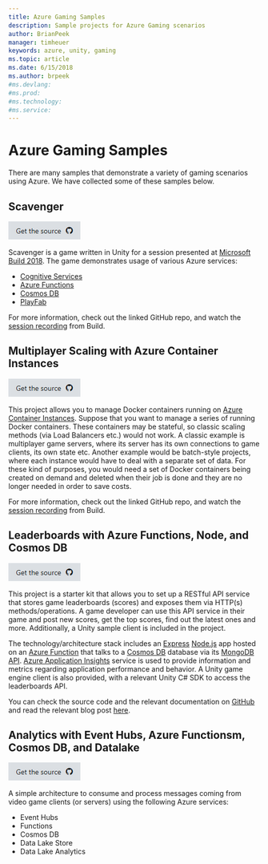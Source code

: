 ```yaml
---
title: Azure Gaming Samples
description: Sample projects for Azure Gaming scenarios
author: BrianPeek
manager: timheuer
keywords: azure, unity, gaming
ms.topic: article
ms.date: 6/15/2018
ms.author: brpeek
#ms.devlang: 
#ms.prod:
#ms.technology:
#ms.service:
---
```

# Azure Gaming Samples

There are many samples that demonstrate a variety of gaming scenarios using Azure.  We have collected some of these samples below.

## Scavenger

[![Get the source](../media/buttons/source2.png)](https://aka.ms/scavenger)

Scavenger is a game written in Unity for a session presented at [Microsoft Build 2018](https://microsoft.com/build/). The game demonstrates usage of various Azure services:

* [Cognitive Services](https://aka.ms/cogdocs-scavenger)
* [Azure Functions](https://aka.ms/afdocs-scavenger)
* [Cosmos DB](https://aka.ms/cosdocs-scavenger)
* [PlayFab](https://playfab.com/)

For more information, check out the linked GitHub repo, and watch the [session recording](https://www.youtube.com/watch?v=xyZyjXluIV4) from Build.

## Multiplayer Scaling with Azure Container Instances

[![Get the source](../media/buttons/source2.png)](https://aka.ms/acimultiplayersample)

This project allows you to manage Docker containers running on [Azure Container Instances](https://azure.microsoft.com/en-us/services/container-instances/).
Suppose that you want to manage a series of running Docker containers. These containers may be stateful, so classic scaling methods (via Load Balancers etc.) would not work. A classic example is multiplayer game servers, where its server has its own connections to game clients, its own state etc. Another example would be batch-style projects, where each instance would have to deal with a separate set of data. For these kind of purposes, you would need a set of Docker containers being created on demand and deleted when their job is done and they are no longer needed in order to save costs.

For more information, check out the linked GitHub repo, and watch the [session recording](https://www.youtube.com/watch?v=DVwqi0JHNbI) from Build.

## Leaderboards with Azure Functions, Node, and Cosmos DB

[![Get the source](../media/buttons/source2.png)](https://aka.ms/azleaderboardsample)

This project is a starter kit that allows you to set up a RESTful API service that stores game leaderboards (scores) and exposes them via HTTP(s) methods/operations. A game developer can use this API service in their game and post new scores, get the top scores, find out the latest ones and more. Additionally, a Unity sample client is included in the project. 

The technology/architecture stack includes an [Express](https://expressjs.com/) [Node.js](https://nodejs.org/) app hosted on an [Azure Function](https://azure.microsoft.com/en-us/services/functions/) that talks to a [Cosmos DB](https://azure.microsoft.com/en-us/services/cosmos-db/) database via its [MongoDB API]((https://docs.microsoft.com/en-us/azure/cosmos-db/mongodb-introduction)). [Azure Application Insights](https://azure.microsoft.com/en-us/services/application-insights/) service is used to provide information and metrics regarding application performance and behavior. A Unity game engine client is also provided, with a relevant Unity C# SDK to access the leaderboards API.

You can check the source code and the relevant documentation on [GitHub](https://github.com/dgkanatsios/AzureFunctionsNodeLeaderboards-Cosmos) and read the relevant blog post [here](https://dgkanatsios.com/2018/01/12/using-azure-functions-and-cosmos-db-to-create-a-game-leaderboard/).

## Analytics with Event Hubs, Azure Functionsm, Cosmos DB, and Datalake

[![Get the source](../media/buttons/source2.png)](https://aka.ms/azanalyticssample)

A simple architecture to consume and process messages coming from video game clients (or servers) using the following Azure services:

* Event Hubs
* Functions
* Cosmos DB
* Data Lake Store
* Data Lake Analytics
